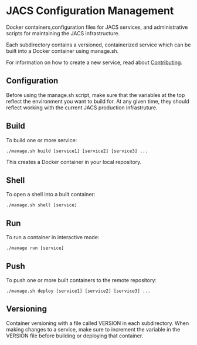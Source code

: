 # JACS Configuration Management

Docker containers,configuration files for JACS services, and administrative scripts for maintaining the JACS infrastructure.

Each subdirectory contains a versioned, containerized service which can be built into a Docker container using manage.sh.

For information on how to create a new service, read about [Contributing](CONTRIBUTING.md).

## Configuration

Before using the manage.sh script, make sure that the variables at the top reflect the environment you want to build for. 
At any given time, they should reflect working with the current JACS production infrastruture.

## Build
To build one or more service:
```
./manage.sh build [service1] [service2] [service3] ...
```
This creates a Docker container in your local repository.

## Shell
To open a shell into a built container:
```
./manage.sh shell [service]
```

## Run
To run a container in interactive mode:
```
./manage run [service]
```

## Push
To push one or more built containers to the remote repository:
```
./manage.sh deploy [service1] [service2] [service3] ...
```

## Versioning
Container versioning with a file called VERSION in each subdirectory. When making changes to a service, make sure to increment the
variable in the VERSION file before building or deploying that container.

